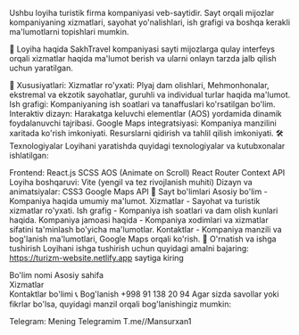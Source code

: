 Ushbu loyiha turistik firma kompaniyasi veb-saytidir. Sayt orqali mijozlar kompaniyaning xizmatlari, sayohat yo'nalishlari, ish grafigi va boshqa kerakli ma'lumotlarni topishlari mumkin.

🚀 Loyiha haqida
SakhTravel kompaniyasi sayti mijozlarga qulay interfeys orqali xizmatlar haqida ma'lumot berish va ularni onlayn tarzda jalb qilish uchun yaratilgan.

🔑 Xususiyatlari:
Xizmatlar ro'yxati: Plyaj dam olishlari, Mehmonhonalar, ekstremal va ekzotik sayohatlar, guruhli va individual turlar haqida ma'lumot.
Ish grafigi: Kompaniyaning ish soatlari va tanaffuslari ko'rsatilgan bo'lim.
Interaktiv dizayn: Harakatga keluvchi elementlar (AOS) yordamida dinamik foydalanuvchi tajribasi.
Google Maps integratsiyasi: Kompaniya manzilini xaritada ko'rish imkoniyati.
Resurslarni qidirish va tahlil qilish imkoniyati.
🛠 Texnologiyalar
Loyihani yaratishda quyidagi texnologiyalar va kutubxonalar ishlatilgan:

Frontend:
React.js
SCSS
AOS (Animate on Scroll)
React Router
Context API
Loyiha boshqaruvi:
Vite (yengil va tez rivojlanish muhiti)
Dizayn va animatsiyalar:
CSS3
Google Maps API
📄 Sayt bo'limlari
Asosiy bo'lim - Kompaniya haqida umumiy ma'lumot.
Xizmatlar - Sayohat va turistik xizmatlar ro'yxati.
Ish grafig - Kompaniya ish soatlari va dam olish kunlari haqida.
Kompaniya jamoasi haqida - Kompaniya xodimlari va xizmatlar sifatini ta'minlash bo'yicha ma'lumotlar.
Kontaktlar - Kompaniya manzili va bog'lanish ma'lumotlari, Google Maps orqali ko'rish.
🔧 O'rnatish va ishga tushirish
Loyihani ishga tushirish uchun quyidagi amalni bajaring:
https://turizm-website.netlify.app saytiga kiring

Bo'lim nomi
Asosiy sahifa	
Xizmatlar	
Kontaktlar bo'limi
📞 Bog'lanish
+998 91 138 20 94
Agar sizda savollar yoki fikrlar bo'lsa, quyidagi manzil orqali bog'lanishingiz mumkin:

Telegram: Mening Telegramim T.me//Mansurxan1
